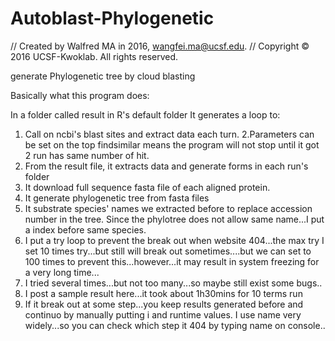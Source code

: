 # Autoblast-Phylogenetic

//  Created by Walfred MA in 2016, wangfei.ma@ucsf.edu.
//  Copyright © 2016 UCSF-Kwoklab. All rights reserved.

generate Phylogenetic tree by cloud blasting

Basically what this program does:

In a folder called result in R's default folder
It generates a loop to:

1. Call on ncbi's blast sites and extract data each turn.
2.Parameters can be set on the top findsimilar means the program will not stop until it got 2 run has same number of hit.
3. From the result file, it extracts data and generate forms in each run's folder
4. It download full sequence fasta file of each aligned  protein.
5. It generate phylogenetic tree from fasta files
6. It substrate species' names we extracted before to replace accession number in the tree. Since the phylotree does not allow same name...I put a index before same species.
7. I put a try loop to prevent the break out when website 404...the max try I set 10 times try...but still will break out sometimes....but we can set to 100 times to prevent this...however...it may result   in system freezing for a very long time...
8. I tried several times...but not too many...so maybe still exist some bugs..
9. I post a sample result here...it took about 1h30mins for 10 terms run
10. If it break out at some step...you keep results generated before and continuo by manually putting i and runtime values. I use name very widely...so you can check which step it 404 by typing name on console..
